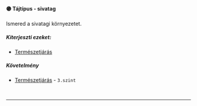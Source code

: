 #### 🟣 Tájtípus - sivatag

Ismered a sivatagi környezetet.

##### Kiterjeszti ezeket:
- [Természetjárás](../kepzettsegek/termeszetjaras.md)

##### Követelmény
- [Természetjárás](../kepzettsegek/termeszetjaras.md) - `3.szint`

<br />

---
